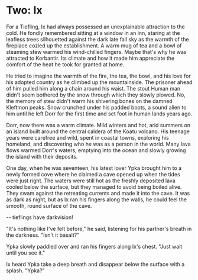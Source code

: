 # Two: Ix

For a Tiefling, Ix had always possessed an unexplainable attraction to the cold. He fondly remembered sitting at a window in an inn, staring at the leafless trees silhouetted against the dark late fall sky as the warmth of the fireplace cozied up the establishment. A warm mug of tea and a bowl of steaming stew warmed his wind-chilled fingers. Maybe that's why he was attracted to Korbantir. Its climate and how it made him appreciate the comfort of the heat he took for granted at home.

He tried to imagine the warmth of the fire, the tea, the bowl, and his love for his adopted country as he climbed up the mountainside. The prisoner ahead of him pulled him along a chain around his waist. The stout Human man didn't seem bothered by the snow through which they slowly plowed. No, the memory of stew didn't warm his shivering bones on the damned Kleftmon peaks. Snow crunched under his padded boots, a sound alien to him until he left Dorr for the first time and set foot in human lands years ago.

Dorr, now there was a warm climate. Mild winters and hot, arid summers on an island built around the central caldera of the Koatu volcano. His teenage years were carefree and wild, spent in coastal towns, exploring his homeland, and discovering who he was as a person in the world. Many lava flows warmed Dorr's waters, emptying into the ocean and slowly growing the island with their deposits.

One day, when he was seventeen, his latest lover Ypka brought him to a newly formed cove where he claimed a cave opened up when the tides were just right. The waters were still hot as the freshly deposited lava cooled below the surface, but they managed to avoid being boiled alive. They swam against the retreating currents and made it into the cave. It was as dark as night, but as Ix ran his fingers along the walls, he could feel the smooth, round surface of the cave.

-- tieflings have darkvision!

"It's nothing like I've felt before," he said, listening for his partner's breath in the darkness. "Isn't it basalt?"

Ypka slowly paddled over and ran his fingers along Ix's chest. "Just wait until you see it."

Ix heard Ypka take a deep breath and disappear below the surface with a splash. "Ypka?"
